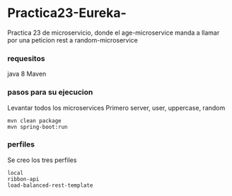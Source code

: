 # Practica23-Eureka-
Practica 23 de microservicio, donde el age-microservice manda a llamar por una peticion rest a random-microservice


### requesitos
java 8
Maven


### pasos para su ejecucion

Levantar todos los microservices
Primero server, user, uppercase, random

```
mvn clean package
mvn spring-boot:run

```

### perfiles

Se creo los tres perfiles 


```
local
ribbon-api
load-balanced-rest-template
```
